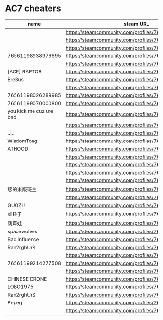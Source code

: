 # AC7 cheaters

| name | steam URL |
| ------ | ------ |
|  | https://steamcommunity.com/profiles/76561198081430238 |
|  | https://steamcommunity.com/profiles/76561199048027117 |
|  | https://steamcommunity.com/profiles/76561198107896591 |
| 76561198938976695 | https://steamcommunity.com/profiles/76561198938976695 |
|  | https://steamcommunity.com/profiles/76561198839646162 |
| [ACE] RAPTOR | https://steamcommunity.com/profiles/76561198073103373 |
| EreBus | https://steamcommunity.com/profiles/76561198209173436 |
|  | https://steamcommunity.com/profiles/76561198973679329 |
| 76561198026289985 | https://steamcommunity.com/profiles/76561198026289985 |
| 76561199070000800 | https://steamcommunity.com/profiles/76561199070000800 |
| you kick me cuz ure bad | https://steamcommunity.com/profiles/76561199086244180 |
|  | https://steamcommunity.com/profiles/76561198084874424 |
| ..&#124;.. | https://steamcommunity.com/profiles/76561198108197134 |
| WisdomTong | https://steamcommunity.com/profiles/76561198407886594 |
| ATHOOD | https://steamcommunity.com/profiles/76561198101337488 |
|  | https://steamcommunity.com/profiles/76561198851216499 |
|  | https://steamcommunity.com/profiles/76561199066388594 |
|  | https://steamcommunity.com/profiles/76561198078057512 |
|  | https://steamcommunity.com/profiles/76561198076137075 |
| 您的米飯班主 | https://steamcommunity.com/profiles/76561199032447430 |
|  | https://steamcommunity.com/profiles/76561199028490431 |
| GUOZI ! | https://steamcommunity.com/profiles/76561198445457868 |
| 虚锤子 | https://steamcommunity.com/profiles/76561198368034387 |
| 葫芦娃 | https://steamcommunity.com/profiles/76561199116012716 |
| spacewolves | https://steamcommunity.com/profiles/76561198176636826 |
| Bad Influence | https://steamcommunity.com/profiles/76561199201981441 |
| Ran2rghUrS | https://steamcommunity.com/profiles/76561198080498773 |
|  | https://steamcommunity.com/profiles/76561198083979694 |
| 76561199214277508 | https://steamcommunity.com/profiles/76561199214277508 |
|  | https://steamcommunity.com/profiles/76561198818703363 |
| CHINESE DRONE | https://steamcommunity.com/profiles/76561199247196637 |
| LOBO1975 | https://steamcommunity.com/profiles/76561198143645427 |
| Ran2rghUrS | https://steamcommunity.com/profiles/76561198080498773 |
| Pepeg | https://steamcommunity.com/profiles/76561198161141089 |
|  | https://steamcommunity.com/profiles/76561198035733380 |
